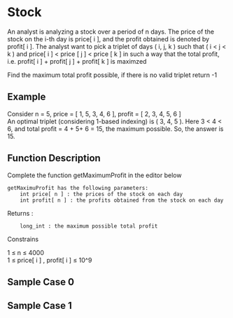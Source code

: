 # Stock

An analyst is analyzing a stock over a period of n days. The price of the stock on the i-th day is price[ i ], and the profit obtained is denoted by profit[ i ]. The analyst want to pick a triplet of days ( i, j, k ) such that ( i < j < k ) and price[ i ] < price [ j ] < price [ k ] in such a way that the total profit, i.e. profit[ i ] + profit[ j ] + profit[ k ] is maximzed

Find the maximum total profit possible, if there is no valid triplet return -1

## Example  

Consider n = 5, price = [ 1, 5, 3, 4, 6 ], profit = [ 2, 3, 4, 5, 6 ]  
An optimal triplet (considering 1-based indexing) is ( 3, 4, 5 ). Here 3 < 4 < 6, and total profit = 4 + 5+ 6 = 15, the maximum possible. So, the answer is 15.

## Function Description

Complete the function getMaximumProfit in the editor below

```
getMaximuProfit has the following parameters:
    int price[ n ] : the prices of the stock on each day
    int profit[ n ] : the profits obtained from the stock on each day
```

Returns :
```
    long_int : the maximum possible total profit
```

Constrains

1 ≤ n ≤ 4000  
1 ≤ price[ i ] , profit[ i ] ≤ 10^9  

## Sample Case 0

## Sample Case 1

